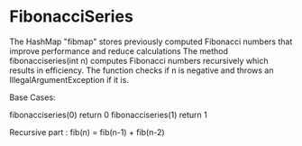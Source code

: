 # FibonacciSeries

 The HashMap "fibmap" stores previously computed Fibonacci numbers that improve performance and reduce calculations
 The method fibonacciseries(int n) computes Fibonacci numbers recursively which results in efficiency.
 The function checks if n is negative and throws an IllegalArgumentException if it is.

Base Cases:

fibonacciseries(0)
 return 0
 fibonacciseries(1) 
return 1

Recursive part :
fib(n) = fib(n-1) + fib(n-2)